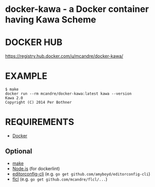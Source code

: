 # docker-kawa - a Docker container having Kawa Scheme

# DOCKER HUB

https://registry.hub.docker.com/u/mcandre/docker-kawa/

# EXAMPLE

```
$ make
docker run --rm mcandre/docker-kawa:latest kawa --version
Kawa 2.0
Copyright (C) 2014 Per Bothner
```

# REQUIREMENTS

* [Docker](https://www.docker.com/)

## Optional

* [make](http://www.gnu.org/software/make/)
* [Node.js](https://nodejs.org/en/) (for dockerlint)
* [editorconfig-cli](https://github.com/amyboyd/editorconfig-cli) (e.g. `go get github.com/amyboyd/editorconfig-cli`)
* [flcl](https://github.com/mcandre/flcl) (e.g. `go get github.com/mcandre/flcl/...`)
